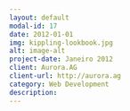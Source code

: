 ```yaml
---
layout: default
modal-id: 17
date: 2012-01-01
img: kippling-lookbook.jpg
alt: image-alt
project-date: Janeiro 2012
client: Aurora.AG
client-url: http://aurora.ag
category: Web Development
description:
---
```

